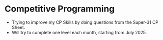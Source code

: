 # Competitive Programming
 - Trying to improve my CP Skills by doing questions from the Super-31 CP Sheet.
 - Will try to complete one level each month, starting from July 2025.
 
